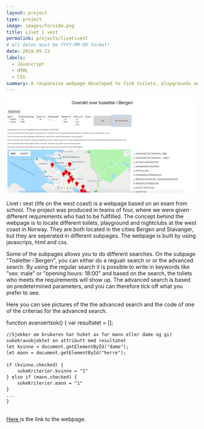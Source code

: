 ```yaml
---
layout: project
type: project
image: images/forside.png
title: Livet i vest
permalink: projects/livetivest
# All dates must be YYYY-MM-DD format!
date: 2018-05-13
labels:
  - Javascript
  - HTML
  - CSS
summary: A responsive webpage developed to find toilets, playgrounds and nightclubs on the west coast in Norway.
---
```

<div>
<img class="ui medium right floated rounded image" src="../images/advancedSearch.png">
</div><br>
Livet i vest (life on the west coast) is a webpage based on an exam from school. The project was produced in teams of four, where we were given different requirements who had to be fullfilled. The concept behind the webpage is to locate different toilets, playground and nightclubs at the west coast in Norway. They are both located in the cities Bergen and Stavanger, but they are seperated in different subpages. The webpage is built by using javascrips, html and css. 

Some of the subpages allows you to do different searches. On the subpage "Toaletter i Bergen", you can either do a regualr search or or the advanced search. By using the regular search it is possible to write in keywords like "sex: male" or "opening hours: 18:00" and based on the search, the toilets who meets the requirements will show up. The advanced search is based on predetermined parameters, and you can therefore tick off what you prefer to see. 

Here you can see pictures of the the advanced search and the code of one of the criterias for the advanced search. 


function avansertsok() {
    var resultatet = [];

    //Sjekker om brukeren har huket av for mann eller dame og gir sokekravobjektet en attributt med resultatet
    let kvinne = document.getElementById("dame");
    let mann = document.getElementById("herre");

    if (kvinne.checked) {
        sokeKriterier.kvinne = "1"
    } else if (mann.checked) {
        sokeKriterier.mann = "1"
    }
    ...
    }

<br>
<a href="http://wildboy.uib.no/~gen009/index.html">Here </a> is the link to the webpage.
 
